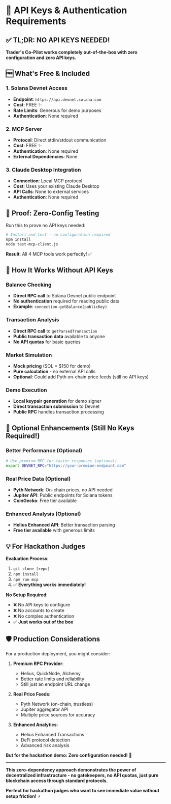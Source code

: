 # 🔑 API Keys & Authentication Requirements

## ✅ **TL;DR: NO API KEYS NEEDED!**

**Trader's Co-Pilot works completely out-of-the-box with zero configuration and zero API keys.**

## 🆓 **What's Free & Included**

### 1. **Solana Devnet Access**
- **Endpoint**: `https://api.devnet.solana.com`
- **Cost**: FREE ✨
- **Rate Limits**: Generous for demo purposes
- **Authentication**: None required

### 2. **MCP Server**
- **Protocol**: Direct stdin/stdout communication
- **Cost**: FREE ✨  
- **Authentication**: None required
- **External Dependencies**: None

### 3. **Claude Desktop Integration**
- **Connection**: Local MCP protocol
- **Cost**: Uses your existing Claude Desktop
- **API Calls**: None to external services
- **Authentication**: None required

## 🧪 **Proof: Zero-Config Testing**

Run this to prove no API keys needed:

```bash
# Install and test - no configuration required
npm install
node test-mcp-client.js
```

**Result**: All 4 MCP tools work perfectly! ✅

## 🔄 **How It Works Without API Keys**

### Balance Checking
- **Direct RPC call** to Solana Devnet public endpoint
- **No authentication** required for reading public data
- **Example**: `connection.getBalance(publicKey)`

### Transaction Analysis  
- **Direct RPC call** to `getParsedTransaction`
- **Public transaction data** available to anyone
- **No API quotas** for basic queries

### Market Simulation
- **Mock pricing** (SOL = $150 for demo)
- **Pure calculation** - no external API calls
- **Optional**: Could add Pyth on-chain price feeds (still no API keys)

### Demo Execution
- **Local keypair generation** for demo signer
- **Direct transaction submission** to Devnet
- **Public RPC** handles transaction processing

## 🚀 **Optional Enhancements (Still No Keys Required!)**

### Better Performance (Optional)
```bash
# Use premium RPC for faster responses (optional)
export DEVNET_RPC="https://your-premium-endpoint.com"
```

### Real Price Data (Optional)
- **Pyth Network**: On-chain prices, no API needed
- **Jupiter API**: Public endpoints for Solana tokens
- **CoinGecko**: Free tier available

### Enhanced Analysis (Optional)
- **Helius Enhanced API**: Better transaction parsing
- **Free tier available** with generous limits

## 💡 **For Hackathon Judges**

**Evaluation Process**:
1. `git clone [repo]`
2. `npm install`  
3. `npm run mcp`
4. ✅ **Everything works immediately!**

**No Setup Required**:
- ❌ No API keys to configure
- ❌ No accounts to create  
- ❌ No complex authentication
- ✅ **Just works out of the box**

## 🛡️ **Production Considerations**

For a production deployment, you might consider:

1. **Premium RPC Provider**:
   - Helius, QuickNode, Alchemy
   - Better rate limits and reliability
   - Still just an endpoint URL change

2. **Real Price Feeds**:
   - Pyth Network (on-chain, trustless)
   - Jupiter aggregator API
   - Multiple price sources for accuracy

3. **Enhanced Analytics**:
   - Helius Enhanced Transactions
   - DeFi protocol detection
   - Advanced risk analysis

**But for the hackathon demo: Zero configuration needed!** 🎯

---

**This zero-dependency approach demonstrates the power of decentralized infrastructure - no gatekeepers, no API quotas, just pure blockchain access through standard protocols.** 

**Perfect for hackathon judges who want to see immediate value without setup friction!** ⚡